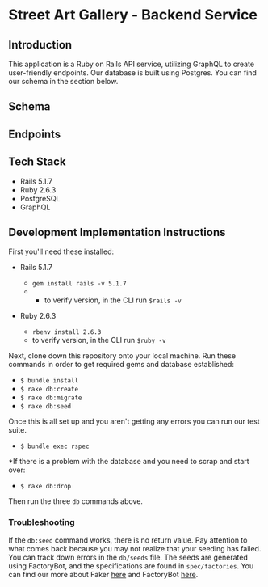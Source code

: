 # Street Art Gallery - Backend Service

## Introduction

This application is a Ruby on Rails API service, utilizing GraphQL to create user-friendly endpoints. Our database is built using Postgres. You can find our schema in the section below.

## Schema

## Endpoints

## Tech Stack

- Rails 5.1.7
- Ruby 2.6.3
- PostgreSQL
- GraphQL

## Development Implementation Instructions

First you'll need these installed:

* Rails 5.1.7
  - `gem install rails -v 5.1.7`
  - - to verify version, in the CLI run `$rails -v`

* Ruby 2.6.3
  - `rbenv install 2.6.3`
  - to verify version, in the CLI run `$ruby -v`

Next, clone down this repository onto your local machine. Run these commands in order to get required gems and database established:

- `$ bundle install`
- `$ rake db:create`
- `$ rake db:migrate`
- `$ rake db:seed`

Once this is all set up and you aren't getting any errors you can run our test suite.

- `$ bundle exec rspec`

*If there is a problem with the database and you need to scrap and start over:

- `$ rake db:drop`

Then run the three `db` commands above.

### Troubleshooting

If the `db:seed` command works, there is no return value. Pay attention to what comes back because you may not realize that your seeding has failed. You can track down errors in the `db/seeds` file. The seeds are generated using FactoryBot, and the specifications are found in `spec/factories`. You can find our more about Faker [here](https://github.com/faker-ruby/faker) and FactoryBot [here](https://github.com/thoughtbot/factory_bot/blob/master/GETTING_STARTED.md).
